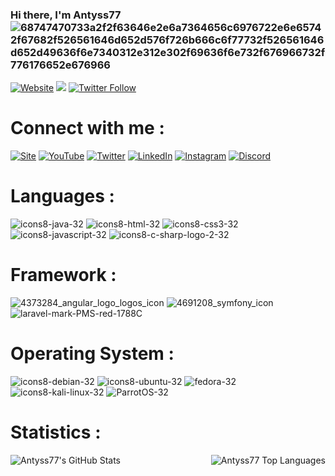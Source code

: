 ### Hi there, I'm Antyss77 ![68747470733a2f2f63646e2e6a7364656c6976722e6e65742f67682f526561646d652d576f726b666c6f77732f526561646d652d49636f6e7340312e312e302f69636f6e732f676966732f776176652e676966](https://user-images.githubusercontent.com/47704223/128958910-b987e56f-6d7a-4809-a58f-dfc491adc1d4.gif)

[![Website](https://img.shields.io/website?label=Antyss77&url=https%3A%2F%2Fwww.antyss77.com)](https://antyss77.com)
![](https://komarev.com/ghpvc/?username=Antyss77&color=blue)
[![Twitter Follow](https://img.shields.io/twitter/follow/_Antyss77?style=social)](https://twitter.com/_Antyss77)

# Connect with me :
[![Site](https://user-images.githubusercontent.com/47704223/128959901-41abaf89-d071-4efe-b614-b7f0649abf15.png)](https://antyss77.com/)
[![YouTube](https://user-images.githubusercontent.com/47704223/128960250-9c59fa5a-fed3-408e-9c41-9ba73a1b7429.png)](https://youtube.com/Antyss77/)
[![Twitter](https://user-images.githubusercontent.com/47704223/128960314-01c884ff-3edc-4343-83e2-4f49939fb4d4.png)](https://twitter.com/_Antyss77)
[![LinkedIn](https://user-images.githubusercontent.com/47704223/128960384-84ef3083-23c0-4799-a53f-b26ea4b63b7c.png)](https://linkedin.com/)
[![Instagram](https://user-images.githubusercontent.com/47704223/128960467-978eb1d1-653d-4cab-bd51-f1aa7f4e80e0.png)](https://instagram.com/)
[![Discord](https://user-images.githubusercontent.com/47704223/128960503-17a16290-c2b6-43f9-a862-ddd1f077617e.png)](https://discord.com/users/277483794376818689)

# Languages :
![icons8-java-32](https://user-images.githubusercontent.com/47704223/128955344-d562d13c-704a-4b1a-a983-ac2ed65d99cb.png)
![icons8-html-32](https://user-images.githubusercontent.com/47704223/128955793-6042b7f2-0ceb-4747-869f-0f3b991ae960.png)
![icons8-css3-32](https://user-images.githubusercontent.com/47704223/128987319-c8d4a368-38c5-417a-98b9-71a8263b347f.png)
![icons8-javascript-32](https://user-images.githubusercontent.com/47704223/128956069-10ce583b-819f-4c96-909f-ca25334591f1.png)
![icons8-c-sharp-logo-2-32](https://user-images.githubusercontent.com/47704223/222995589-082d8629-3371-4d47-a1d4-e7c7a3fc0e94.png)

# Framework :
![4373284_angular_logo_logos_icon](https://user-images.githubusercontent.com/47704223/128957339-7abe2f71-d81a-435b-ae48-2947ec2fccb3.png)
![4691208_symfony_icon](https://user-images.githubusercontent.com/47704223/128957482-d2d8d999-d099-4c4c-8be8-46ab7e3e576d.png)
![laravel-mark-PMS-red-1788C](https://user-images.githubusercontent.com/47704223/128957521-56d07b29-1041-4993-9b18-1fc20058f862.png)

# Operating System :
![icons8-debian-32](https://user-images.githubusercontent.com/47704223/129114893-81ce9e08-aa21-4ff4-8e9f-93f776f00618.png)
![icons8-ubuntu-32](https://user-images.githubusercontent.com/47704223/129114929-37471d60-a9e3-4e30-a52e-c0afd183754b.png)
![fedora-32](https://user-images.githubusercontent.com/47704223/129115110-f66e79fc-e96d-4f97-a475-91021b48c0fe.png)
![icons8-kali-linux-32](https://user-images.githubusercontent.com/47704223/129115207-70261c92-2fd4-4ea6-9b3e-cc72b316d33c.png)
![ParrotOS-32](https://user-images.githubusercontent.com/47704223/129115282-3690ea94-05b3-4de4-af81-57997a25bdd2.png)

# Statistics :
  <img align="left" alt="Antyss77's GitHub Stats" src="https://github-readme-stats-lake-one.vercel.app/api?username=Antyss77&show_icons=true&hide_border=true" />
  <img align="right" alt="Antyss77 Top Languages" src="https://github-readme-stats.vercel.app/api/top-langs/?username=Antyss77&langs_count=3)](https://github.com/anuraghazra/github-readme-stats"/>
